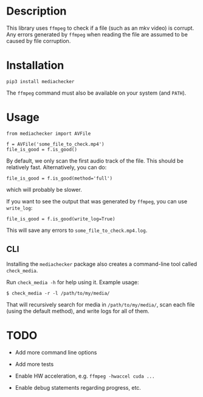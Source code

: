
# Description

This library uses `ffmpeg` to check if a file (such as an mkv video) is corrupt.  Any errors generated by `ffmpeg` when reading the file are assumed to be caused by file corruption.

# Installation

    pip3 install mediachecker

The `ffmpeg` command must also be available on your system (and `PATH`).

# Usage

    from mediachecker import AVFile
    
    f = AVFile('some_file_to_check.mp4')
    file_is_good = f.is_good()

By default, we only scan the first audio track of the file.  This should be relatively fast.  Alternatively, you can do:

    file_is_good = f.is_good(method='full')

which will probably be slower.

If you want to see the output that was generated by `ffmpeg`, you can use `write_log`:

    file_is_good = f.is_good(write_log=True)
    
This will save any errors to `some_file_to_check.mp4.log`.

## CLI

Installing the `mediachecker` package also creates a command-line tool called `check_media`.

Run `check_media -h` for help using it.  Example usage:

    $ check_media -r -l /path/to/my/media/

That will recursively search for media in `/path/to/my/media/`, scan
each file (using the default method), and write logs for all of them.

# TODO

* Add more command line options

* Add more tests

* Enable HW acceleration, e.g. `ffmpeg -hwaccel cuda ...`

* Enable debug statements regarding progress, etc.
